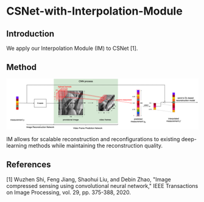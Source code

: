 # CSNet-with-Interpolation-Module

## Introduction
We apply our Interpolation Module (IM) to CSNet [1].

## Method
<p><img src="imgs/IM.png"></p>

IM allows for scalable reconstruction and reconfigurations to existing deep-learning methods while maintaining the reconstruction quality.

## References
[1] Wuzhen Shi, Feng Jiang, Shaohui Liu, and Debin Zhao, "Image compressed sensing using convolutional neural network," IEEE Transactions on Image Processing, vol. 29, pp. 375-388, 2020.